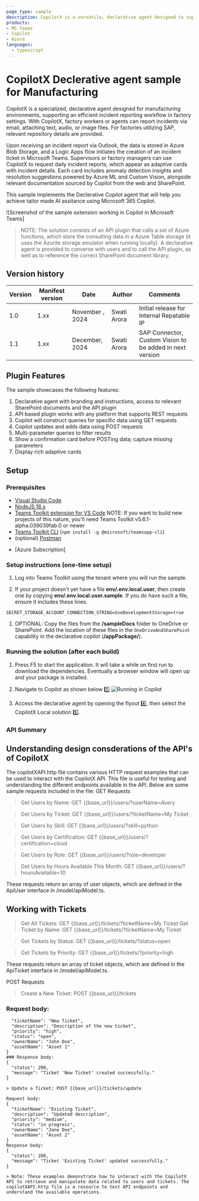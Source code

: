 ```yaml
---
page_type: sample
description: CopilotX is a versatile, declarative agent designed to support various industry verticals, including ITES, Manufacturing, Retail, and Healthcare. It tailors its functionality based on the selected data from the repository below, adapting to the specific needs and workflows of each sector.
products: 
- MS Teams
- Copilot
- Azure 
languages:
  - typescript
---
```


# CopilotX Declerative agent sample for Manufacturing

CopilotX is a specialized, declarative agent designed for manufacturing environments, supporting an efficient incident reporting workflow in factory settings. With CopilotX, factory workers or agents can report incidents via email, attaching text, audio, or image files. For factories utilizing SAP, relevant repository details are provided.

Upon receiving an incident report via Outlook, the data is stored in Azure Blob Storage, and a Logic Apps flow initiates the creation of an incident ticket in Microsoft Teams. Supervisors or factory managers can use CopilotX to request daily incident reports, which appear as adaptive cards with incident details. Each card includes anomaly detection insights and resolution suggestions powered by Azure ML and Custom Vision, alongside relevant documentation sourced by Copilot from the web and SharePoint.

This sample implements the Declerative Copilot agent that will help you achieve tailor made AI assitance using Microsoft 365 Copilot. 

![Screenshot of the sample extension working in Copilot in Microsoft Teams]

> NOTE: The solution consists of an API plugin that calls a set of Azure functions, which store the consulting data in a Azure Table storage (it uses the Azurite storage emulator when running locally).
A declarative agent is provided to converse with users and to call the API plugin, as well as to reference the correct SharePoint document library.

## Version history

Version|Manifest version|Date|Author|Comments
-------|--|--|----|--------
1.0|1.xx |November , 2024 |Swati Arora |Initial release for Internal Repatable IP 
1.1|1.xx|December, 2024 | Swati Arora| SAP Connector, Custom Vision to be added in next version



## Plugin Features

The sample showcases the following features:

  1. Declarative agent with branding and instructions, access to relevant SharePoint documents and the API plugin
  1. API based plugin works with any platform that supports REST requests
  1. Copilot will construct queries for specific data using GET requests
  1. Copilot updates and adds data using POST requests
  1. Multi-parameter queries to filter results
  1. Show a confirmation card before POSTing data; capture missing parameters
  1. Display rich adaptive cards

## Setup

### Prerequisites

* [Visual Studio Code](https://code.visualstudio.com/Download)
* [NodeJS 18.x](https://nodejs.org/en/download)
* [Teams Toolkit extension for VS Code](https://marketplace.visualstudio.com/items?itemName=TeamsDevApp.ms-teams-vscode-extension)
  NOTE: If you want to build new projects of this nature, you'll need Teams Toolkit v5.6.1-alpha.039039fab.0 or newer
* [Teams Toolkit CLI](https://learn.microsoft.com/microsoftteams/platform/toolkit/teams-toolkit-cli?pivots=version-three)
  (`npm install -g @microsoft/teamsapp-cli`)
* (optional) [Postman](https://www.postman.com/downloads/)
- [Azure Subscription] 

### Setup instructions (one-time setup)

1. Log into Teams Toolkit using the tenant where you will run the sample.

1. If your project doesn't yet have a file **env/.env.local.user**, then create one by copying **env/.env.local.user.sample**. If you do have such a file, ensure it includes these lines.

~~~text
SECRET_STORAGE_ACCOUNT_CONNECTION_STRING=UseDevelopmentStorage=true
~~~

1. OPTIONAL: Copy the files from the **/sampleDocs** folder to OneDrive or SharePoint. Add the location of these files in the `OneDriveAndSharePoint` capability in the declarative copilot (**/appPackage/**).

### Running the solution (after each build)

1. Press F5 to start the application. It will take a while on first run to download the dependencies. Eventually a browser window will open up and your package is installed.

2. Navigate to Copilot as shown below 1️⃣
![Running in Copilot](./assets/images/startsample.png)

3. Access the declarative agent by opening the flyout 4️⃣, then select the CopilotX Local solution 5️⃣.
   
### API Summary
## Understanding design consderations of the API's of CopilotX
The copilotXAPI.http file contains various HTTP request examples that can be used to interact with the CopilotX API. This file is useful for testing and understanding the different endpoints available in the API. Below are some sample requests included in the file:
GET Requests
> Get Users by Name: GET {{base_url}}/users/?userName=Avery

> Get Users by Ticket: GET {{base_url}}/users/?ticketName=My Ticket

> Get Users by Skill: GET {{base_url}}/users/?skill=python

> Get Users by Certification: GET {{base_url}}/users/?certification=cloud

> Get Users by Role: GET {{base_url}}/users/?role=developer

> Get Users by Hours Available This Month: GET {{base_url}}/users/?hoursAvailable=10

These requests return an array of user objects, which are defined in the ApiUser interface in /model/apiModel.ts.

## Working with Tickets

> Get All Tickets: GET {{base_url}}/tickets/?ticketName=My Ticket
> Get Ticket by Name: GET {{base_url}}/tickets/?ticketName=My Ticket

> Get Tickets by Status: GET {{base_url}}/tickets/?status=open

> Get Tickets by Priority: GET {{base_url}}/tickets/?priority=high

These requests return an array of ticket objects, which are defined in the ApiTicket interface in /model/apiModel.ts.

POST Requests
> Create a New Ticket: POST {{base_url}}/tickets

### Request body:
```{
  "ticketName": "New Ticket",
  "description": "Description of the new ticket",
  "priority": "high",
  "status": "open",
  "ownerName": "John Doe",
  "assetName": "Asset 1"
}
### Response body:
{
  "status": 200,
  "message": "Ticket 'New Ticket' created successfully."
}

> Update a Ticket: POST {{base_url}}/tickets/update

Request body:
{
  "ticketName": "Existing Ticket",
  "description": "Updated description",
  "priority": "medium",
  "status": "in progress",
  "ownerName": "Jane Doe",
  "assetName": "Asset 2"
}
Response body:
{
  "status": 200,
  "message": "Ticket 'Existing Ticket' updated successfully."
}

> Note: These examples demonstrate how to interact with the CopilotX API to retrieve and manipulate data related to users and tickets. The copilotXAPI.http file is a resource to test API endpoints and understand the available operations.
